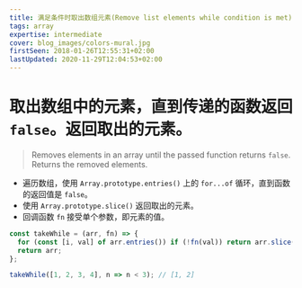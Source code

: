 ```yaml
---
title: 满足条件时取出数组元素(Remove list elements while condition is met)
tags: array
expertise: intermediate
cover: blog_images/colors-mural.jpg
firstSeen: 2018-01-26T12:55:31+02:00
lastUpdated: 2020-11-29T12:04:53+02:00
---
```


# 取出数组中的元素，直到传递的函数返回 `false`。返回取出的元素。
> Removes elements in an array until the passed function returns `false`.
> Returns the removed elements.

- 遍历数组，使用 `Array.prototype.entries()` 上的 `for...of` 循环，直到函数的返回值是 `false`。
- 使用 `Array.prototype.slice()` 返回取出的元素。
- 回调函数 `fn` 接受单个参数，即元素的值。

```js
const takeWhile = (arr, fn) => {
  for (const [i, val] of arr.entries()) if (!fn(val)) return arr.slice(0, i);
  return arr;
};
```

```js
takeWhile([1, 2, 3, 4], n => n < 3); // [1, 2]
```
